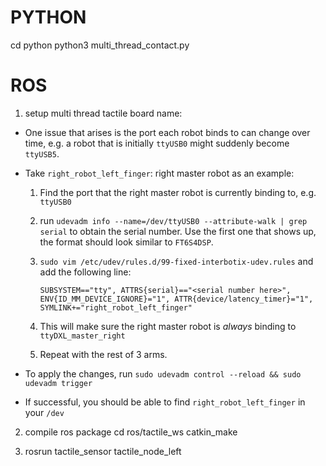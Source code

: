 # PYTHON
cd python
python3 multi_thread_contact.py

# ROS

1. setup multi thread tactile board name:
- One issue that arises is the port each robot binds to can change over time, e.g. a robot that
is initially ``ttyUSB0`` might suddenly become ``ttyUSB5``. 

- Take ``right_robot_left_finger``: right master robot as an example:
  1. Find the port that the right master robot is currently binding to, e.g. ``ttyUSB0``
  2. run ``udevadm info --name=/dev/ttyUSB0 --attribute-walk | grep serial`` to obtain the serial number. Use the first one that shows up, the format should look similar to ``FT6S4DSP``.
  3. ``sudo vim /etc/udev/rules.d/99-fixed-interbotix-udev.rules`` and add the following line: 

         SUBSYSTEM=="tty", ATTRS{serial}=="<serial number here>", ENV{ID_MM_DEVICE_IGNORE}="1", ATTR{device/latency_timer}="1", SYMLINK+="right_robot_left_finger"

  4. This will make sure the right master robot is *always* binding to ``ttyDXL_master_right``
  5. Repeat with the rest of 3 arms.
- To apply the changes, run ``sudo udevadm control --reload && sudo udevadm trigger``
- If successful, you should be able to find ``right_robot_left_finger`` in your ``/dev``

2. compile ros package
   cd ros/tactile_ws
   catkin_make

3. rosrun tactile_sensor tactile_node_left